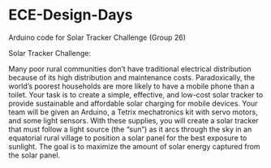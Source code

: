 # ECE-Design-Days
Arduino code for Solar Tracker Challenge (Group 26)
 
Solar Tracker Challenge:

Many poor rural communities don’t have traditional electrical distribution because of its high distribution and maintenance costs. Paradoxically, the world’s poorest households are more likely to have a mobile phone than a toilet. Your task is to create a simple, effective, and low-cost solar tracker to provide sustainable and affordable solar charging for mobile devices. Your team will be given an Arduino, a Tetrix mechatronics kit with servo motors, and some light sensors. With these supplies, you will create a solar tracker that must follow a light source (the “sun”) as it arcs through the sky in an equatorial rural village to position a solar panel for the best exposure to sunlight. The goal is to maximize the amount of solar energy captured from the solar panel.
